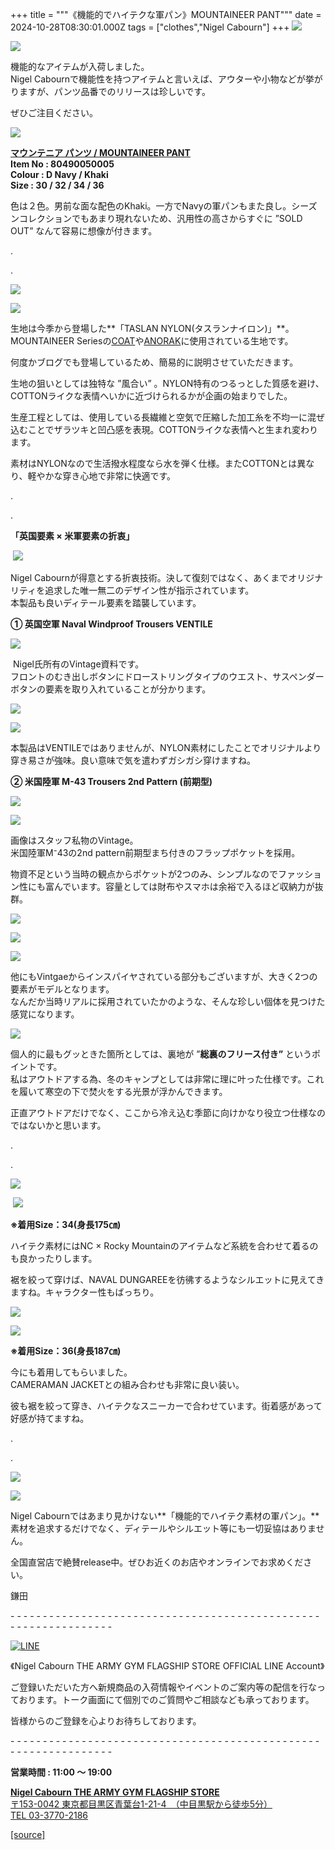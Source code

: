 +++
title = """《機能的でハイテクな軍パン》MOUNTAINEER PANT"""
date = 2024-10-28T08:30:01.000Z
tags = ["clothes","Nigel Cabourn"]
+++
![](https://cdn.shopify.com/s/files/1/0094/9295/5196/files/IMG_8612_480x480.jpg?v=1729914875)

![](https://cdn.shopify.com/s/files/1/0094/9295/5196/files/IMG_8625_480x480.jpg?v=1729914877)

機能的なアイテムが入荷しました。  
Nigel Cabournで機能性を持つアイテムと言いえば、アウターや小物などが挙がりますが、パンツ品番でのリリースは珍しいです。

ぜひご注目ください。

![](https://cdn.shopify.com/s/files/1/0094/9295/5196/files/IMG_5123_480x480.jpg?v=1730096287)

[**マウンテニア パンツ / MOUNTAINEER PANT**](https://cabourn.jp/products/80490050005)  
**Item No : 80490050005**  
**Colour : D Navy / Khaki**  
**Size : 30 / 32 / 34 / 36**

色は２色。男前な面な配色のKhaki。一方でNavyの軍パンもまた良し。シーズンコレクションでもあまり現れないため、汎用性の高さからすぐに ”SOLD OUT” なんて容易に想像が付きます。

.

.

![](https://cdn.shopify.com/s/files/1/0094/9295/5196/files/IMG_8715_ad95cbc9-ed0e-4c72-91e8-34c16380158a_480x480.jpg?v=1729916614)

![](https://cdn.shopify.com/s/files/1/0094/9295/5196/files/IMG_8599_35a20433-8aad-4bd2-8d6e-0c803ff3ebdf_480x480.jpg?v=1730095134)

生地は今季から登場した**「TASLAN NYLON(タスランナイロン)」**。MOUNTAINEER Seriesの[COAT](https://cabourn.jp/products/80490000005)や[ANORAK](https://cabourn.jp/products/80490030005)に使用されている生地です。

何度かブログでも登場しているため、簡易的に説明させていただきます。

生地の狙いとしては独特な ”風合い” 。NYLON特有のつるっとした質感を避け、COTTONライクな表情へいかに近づけられるかが企画の始まりでした。

生産工程としては、使用している長繊維と空気で圧縮した加工糸を不均一に混ぜ込むことでザラツキと凹凸感を表現。COTTONライクな表情へと生まれ変わります。

素材はNYLONなので生活撥水程度なら水を弾く仕様。またCOTTONとは異なり、軽やかな穿き心地で非常に快適です。

.

.

**「英国要素 × 米軍要素の折衷」**

 ![](https://cdn.shopify.com/s/files/1/0094/9295/5196/files/IMG_8669_480x480.jpg?v=1730094962)

Nigel Cabournが得意とする折衷技術。決して復刻ではなく、あくまでオリジナリティを追求した唯一無二のデザイン性が指示されています。  
本製品も良いディテール要素を踏襲しています。

**① 英国空軍 Naval Windproof Trousers VENTILE**

![](https://cdn.shopify.com/s/files/1/0094/9295/5196/files/IMG_4508_480x480.jpg?v=1729914877)

 Nigel氏所有のVintage資料です。  
フロントのむき出しボタンにドローストリングタイプのウエスト、サスペンダーボタンの要素を取り入れていることが分かります。

![](https://cdn.shopify.com/s/files/1/0094/9295/5196/files/IMG_8771_6d8f31ba-39a8-4b14-acfc-59129587b8db_480x480.jpg?v=1730094039)

![](https://cdn.shopify.com/s/files/1/0094/9295/5196/files/IMG_8763_480x480.jpg?v=1729914881)

本製品はVENTILEではありませんが、NYLON素材にしたことでオリジナルより穿き易さが強味。良い意味で気を遣わずガシガシ穿けますね。

**② 米国陸軍 M-43 Trousers 2nd Pattern (前期型)**

![](https://cdn.shopify.com/s/files/1/0094/9295/5196/files/IMG_4509_480x480.webp?v=1729914872)

![](https://cdn.shopify.com/s/files/1/0094/9295/5196/files/IMG_4510_480x480.webp?v=1729914872)

画像はスタッフ私物のVintage。  
米国陸軍M⁻43の2nd pattern前期型まち付きのフラップポケットを採用。

物資不足という当時の観点からポケットが2つのみ、シンプルなのでファッション性にも富んでいます。容量としては財布やスマホは余裕で入るほど収納力が抜群。

![](https://cdn.shopify.com/s/files/1/0094/9295/5196/files/IMG_8743_480x480.jpg?v=1729914879)

![](https://cdn.shopify.com/s/files/1/0094/9295/5196/files/IMG_8749_480x480.jpg?v=1729914880)

![](https://cdn.shopify.com/s/files/1/0094/9295/5196/files/IMG_8757_0bda41d9-da9c-4f8e-9091-96b872c5328d_480x480.jpg?v=1729914879)

他にもVintgaeからインスパイヤされている部分もございますが、大きく2つの要素がモデルとなります。  
なんだか当時リアルに採用されていたかのような、そんな珍しい個体を見つけた感覚になります。

![](https://cdn.shopify.com/s/files/1/0094/9295/5196/files/IMG_4754_480x480.jpg?v=1729916613)

個人的に最もグッときた箇所としては、裏地が ”**総裏のフリース付き”** というポイントです。  
私はアウトドアする為、冬のキャンプとしては非常に理に叶った仕様です。これを履いて寒空の下で焚火をする光景が浮かんできます。

正直アウトドアだけでなく、ここから冷え込む季節に向けかなり役立つ仕様なのではないかと思います。

.

.

![](https://cdn.shopify.com/s/files/1/0094/9295/5196/files/IMG_8557_e78b9d37-d418-4f85-9a10-a1c8b643ab72_480x480.jpg?v=1729914879)

 ![](https://cdn.shopify.com/s/files/1/0094/9295/5196/files/IMG_8732_caf36881-4b72-483c-8b94-b24f0d250dd2_480x480.jpg?v=1729915232)

**※着用Size：34(身長175㎝)**

ハイテク素材にはNC × Rocky Mountainのアイテムなど系統を合わせて着るのも良かったりします。

裾を絞って穿けば、NAVAL DUNGAREEを彷彿するようなシルエットに見えてきますね。キャラクター性もばっちり。

![](https://cdn.shopify.com/s/files/1/0094/9295/5196/files/IMG_8581_fff6e029-774c-4d45-80f7-5fac61a5c0e7_480x480.jpg?v=1729914882)

![](https://cdn.shopify.com/s/files/1/0094/9295/5196/files/IMG_8591_480x480.jpg?v=1729914880)

**※着用Size：36(身長187㎝)**

今にも着用してもらいました。  
CAMERAMAN JACKETとの組み合わせも非常に良い装い。

彼も裾を絞って穿き、ハイテクなスニーカーで合わせています。街着感があって好感が持てますね。

.

.

![](https://cdn.shopify.com/s/files/1/0094/9295/5196/files/IMG_8646_296628e3-978d-4d0b-b0f1-a9733b394059_480x480.jpg?v=1729914880)

![](https://cdn.shopify.com/s/files/1/0094/9295/5196/files/IMG_8602_7776f193-58d2-4095-ba74-b1599c1f0887_480x480.jpg?v=1729914881)

Nigel Cabournではあまり見かけない**「機能的でハイテク素材の軍パン」。**素材を追求するだけでなく、ディテールやシルエット等にも一切妥協はありません。

全国直営店で絶賛release中。ぜひお近くのお店やオンラインでお求めください。

鎌田

\- - - - - - - - - - - - - - - - - - - - - - - - - - - - - - - - - - - - - - - - - - - - - - - - - - - - - - - - - - - - - - - -  

[![LINE](https://cdn.shopify.com/s/files/1/0094/9295/5196/files/ja_600x600.png?v=1631941030)](https://lin.ee/NpdpRpF)

《Nigel Cabourn THE ARMY GYM FLAGSHIP STORE OFFICIAL LINE Account》

ご登録いただいた方へ新規商品の入荷情報やイベントのご案内等の配信を行なっております。トーク画面にて個別でのご質問やご相談なども承っております。

皆様からのご登録を心よりお待ちしております。

\- - - - - - - - - - - - - - - - - - - - - - - - - - - - - - - - - - - - - - - - - - - - - - - - - - - - - - - - - - - - - - - - 

**営業時間 : 11:00 〜 19:00**

[**Nigel Cabourn THE ARMY GYM FLAGSHIP STORE**](https://cabourn.jp/pages/flagship)  
[〒153-0042 東京都目黒区青葉台1-21-4　（中目黒駅から徒歩5分）](https://cabourn.jp/pages/flagship)  
[TEL 03-3770-2186](https://cabourn.jp/pages/flagship)

[[source]](https://cabourn.jp/blogs/shop-info/flagship20241028)
